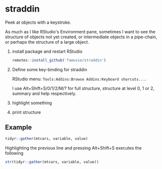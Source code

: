 # straddin

Peek at objects with a keystroke.

As much as I like RStudio's Environment pane, sometimes I want to see the
structure of objects not yet created, or intermediate objects in a pipe-chain,
or perhaps the structure of a large object.

1. install package and restart RStudio

    ```r
    remotes::install_github('famuvie/straddin')
    ```

2. Define some key-binding for straddin

    RStudio menu: `Tools:Addins:Browse Addins:Keyboard shorcuts...`.

    I use Alt+Shift+S/0/1/2/M/? for full structure, structure at level
    0, 1 or 2, summary and help respectively.

2. highlight something

3. print structure

## Example

```r
tidyr::gather(mtcars, variable, value)
```
Highlighting the previous line and pressing Alt+Shift+S executes the following

```r
str(tidyr::gather(mtcars, variable, value))
```